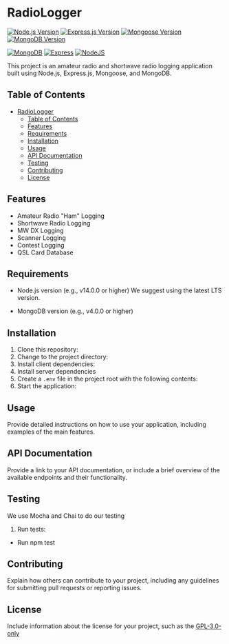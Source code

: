 # RadioLogger

[![Node.js Version](https://img.shields.io/node/v/your-package-name)](https://nodejs.org/en/)
[![Express.js Version](https://img.shields.io/npm/v/express)](https://www.npmjs.com/package/express)
[![Mongoose Version](https://img.shields.io/npm/v/mongoose)](https://www.npmjs.com/package/mongoose)
[![MongoDB Version](https://img.shields.io/npm/v/mongodb)](https://www.npmjs.com/package/mongodb)

[![MongoDB](https://img.shields.io/badge/MongoDB-4EA94B?style=for-the-badge&logo=mongodb&logoColor=white)](https://www.nodejs.com)
[![Express](https://img.shields.io/badge/Express.js-404D59?style=for-the-badge)](https://expressjs.com)
[![NodeJS](https://img.shields.io/badge/Node.js-43853D?style=for-the-badge&logo=node.js&logoColor=white)](https://www.nodejs.com)

This project is an amateur radio and shortwave radio logging application built using Node.js, Express.js, Mongoose, and MongoDB.

## Table of Contents

- [RadioLogger](#radiologger)
  - [Table of Contents](#table-of-contents)
  - [Features](#features)
  - [Requirements](#requirements)
  - [Installation](#installation)
  - [Usage](#usage)
  - [API Documentation](#api-documentation)
  - [Testing](#testing)
  - [Contributing](#contributing)
  - [License](#license)

## Features

- Amateur Radio "Ham" Logging
- Shortwave Radio Logging
- MW DX Logging
- Scanner Logging
- Contest Logging
- QSL Card Database

## Requirements

- Node.js version (e.g., v14.0.0 or higher)
  We suggest using the latest LTS version.

- MongoDB version (e.g., v4.0.0 or higher)

## Installation

1. Clone this repository:
2. Change to the project directory:
3. Install client dependencies:
4. Install server dependencies
5. Create a `.env` file in the project root with the following contents:
6. Start the application:

## Usage

Provide detailed instructions on how to use your application, including examples of the main features.

## API Documentation

Provide a link to your API documentation, or include a brief overview of the available endpoints and their functionality.

## Testing

We use Mocha and Chai to do our testing

1. Run tests:

- Run npm test

## Contributing

Explain how others can contribute to your project, including any guidelines for submitting pull requests or reporting issues.

## License

Include information about the license for your project, such as the [GPL-3.0-only](https://opensource.org/license/gpl-3-0/)
